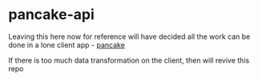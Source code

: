 # pancake-api

Leaving this here now for reference will have decided all the work can be done in a lone client app - [pancake](https://github.com/AHDesigns/pancake)

If there is too much data transformation on the client, then will revive this repo
